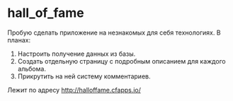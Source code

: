 hall_of_fame
============
Пробую сделать приложение на незнакомых для себя технологиях. В планах:
1. Настроить получение данных из базы.
2. Создать отдельную страницу с подробным описанием для каждого альбома.
3. Прикрутить на ней систему комментариев.

Лежит по адресу http://halloffame.cfapps.io/
